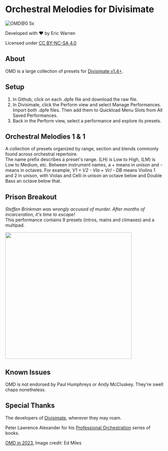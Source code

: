 # Orchestral Melodies for Divisimate
![OMD@0 5x](https://github.com/eakwarren/OMD/assets/1768096/d825e519-f9cc-431d-a2de-d6e7ad21bed7)



Developed with ❤️ by Eric Warren

Licensed under [CC BY-NC-SA 4.0](https://creativecommons.org/licenses/by-nc-sa/4.0/)

## About
OMD is a large collection of presets for [Divisimate v1.4+](https://www.divisimate.com).



## Setup
1. In Github, click on each .dpfe file and download the raw file.
2. In Divisimate, click the Perform view and select Manage Performances. Import both .dpfe files. Then add them to Quickload Menu Slots from All Saved Performances.
3. Back in the Perform view, select a performance and explore its presets.

## Orchestral Melodies 1 & 1
A collection of presets organized by range, section and blends commonly found across orchestral repertoire.  
The name prefix describes a preset's range. (LH) is Low to High, (LM) is Low to Medium, etc. Between instrument names, a + means in unison and - means in octaves. For example, _V1 + V2 - Vla + Vcl - DB_ means Violins 1 and 2 in unison, with Violas and Celli in unison an octave below and Double Bass an octave below that.

## Prison Breakout
_Steffen Brinkman was wrongly accused of murder. After months of incarceration, it's time to escape!_  
This performance contains 9 presets (intros, mains and climaxes) and a multipad.  



[<img src="https://img.youtube.com/vi/1Dqgbpsj4q0/hqdefault.jpg" width="400"/>](https://www.youtube.com/watch?v=1Dqgbpsj4q0)


## Known Issues
OMD is not endorsed by Paul Humphreys or Andy McCluskey. They're swell chaps nonetheless.



## Special Thanks
The developers of [Divisimate](https://www.divisimate.com), wherever they may roam.

Peter Lawrence Alexander for his [Professional Orchestration](https://www.alexanderpublishing.com/Departments/Orchestration/Professional-Orchestration-PDF-eBooks.aspx) series of books.

[OMD in 2023.](https://www.nme.com/en_au/news/music/omd-announce-new-album-and-share-single-bauhaus-staircase-listen-preorder-3488277) Image credit: Ed Miles
